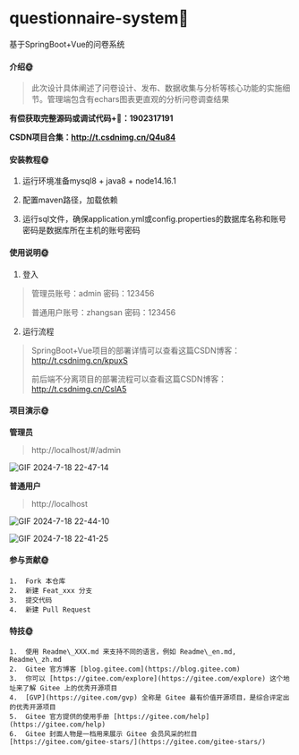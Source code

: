 # questionnaire-system🎂

基于SpringBoot+Vue的问卷系统

#### 介绍🌞

> 此次设计具体阐述了问卷设计、发布、数据收集与分析等核心功能的实施细节。管理端包含有echars图表更直观的分析问卷调查结果

**有偿获取完整源码或调试代码+🐧：1902317191**

**CSDN项目合集：http://t.csdnimg.cn/Q4u84**

#### 安装教程🌞

1. 运行环境准备mysql8 + java8 + node14.16.1

2. 配置maven路径，加载依赖

3. 运行sql文件，确保application.yml或config.properties的数据库名称和账号密码是数据库所在主机的账号密码

#### 使用说明🌞

1. 登入

> 管理员账号：admin	密码：123456
>
> 普通用户账号：zhangsan	密码：123456

2. 运行流程

>  SpringBoot+Vue项目的部署详情可以查看这篇CSDN博客：http://t.csdnimg.cn/kpuxS
>
>  前后端不分离项目的部署流程可以查看这篇CSDN博客：http://t.csdnimg.cn/CslA5

#### 项目演示🌞

**管理员**

> http://localhost/#/admin

![GIF 2024-7-18 22-47-14](https://github.com/user-attachments/assets/26fd560c-0d2d-4b43-9fdc-dbcae6e6c3a8)



**普通用户**

> http://localhost

![GIF 2024-7-18 22-44-10](https://github.com/user-attachments/assets/b2d9f7df-0d9a-45d5-86f2-7fd84a8d5a93)

![GIF 2024-7-18 22-41-25](https://github.com/user-attachments/assets/7133b75f-52a6-456d-8b38-18e0089ed9c7)


#### 参与贡献🌞

    1.  Fork 本仓库
    2.  新建 Feat_xxx 分支
    3.  提交代码
    4.  新建 Pull Request


#### 特技🌞

    1.  使用 Readme\_XXX.md 来支持不同的语言，例如 Readme\_en.md, Readme\_zh.md
    2.  Gitee 官方博客 [blog.gitee.com](https://blog.gitee.com)
    3.  你可以 [https://gitee.com/explore](https://gitee.com/explore) 这个地址来了解 Gitee 上的优秀开源项目
    4.  [GVP](https://gitee.com/gvp) 全称是 Gitee 最有价值开源项目，是综合评定出的优秀开源项目
    5.  Gitee 官方提供的使用手册 [https://gitee.com/help](https://gitee.com/help)
    6.  Gitee 封面人物是一档用来展示 Gitee 会员风采的栏目 [https://gitee.com/gitee-stars/](https://gitee.com/gitee-stars/)
